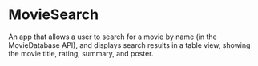# MovieSearch
An app that allows a user to search for a movie by name (in the MovieDatabase API), and displays search results in a table view, showing the movie title, rating, summary, and poster.
